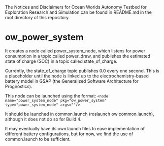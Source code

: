 The Notices and Disclaimers for Ocean Worlds Autonomy Testbed for Exploration
Research and Simulation can be found in README.md in the root directory of
this repository.

ow_power_system
===============
It creates a node called power_system_node, which listens for power consumption
in a topic called power_draw, and publishes the estimated state of charge (SOC)
in a topic called state_of_charge.

Currently, the state_of_charge topic publishes 0.0 every one second. This is a
placeholder until the node is linked up to the electrochemistry-based battery
model in GSAP (the Generalized Software Architecture for Prognostics). 

This node can be launched using the format:
`<node name="power_system_node" pkg="ow_power_system" type="power_system_node" args=""/>`

It should be launched in common.launch (roslaunch ow common.launch), although it
does not do so for Build 4.

It may eventually have its own launch files to ease implementation of different
battery configurations, but for now, we find the use of common.launch to be
sufficient.

